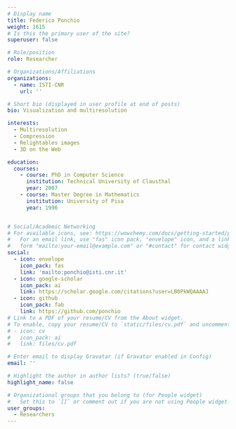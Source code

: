 ```yaml
---
# Display name
title: Federico Ponchio
weight: 1615
# Is this the primary user of the site?
superuser: false

# Role/position
role: Researcher

# Organizations/Affiliations
organizations:
  - name: ISTI-CNR
    url: ''

# Short bio (displayed in user profile at end of posts)
bio: Visualization and multiresolution

interests:
  - Multiresolution
  - Compression
  - Relightables images
  - 3D on the Web

education:
  courses:
    - course: PhD in Computer Science
      institution: Technical University of Clausthal
      year: 2007
    - course: Master Degree in Mathematics
      institution: University of Pisa
      year: 1996


# Social/Academic Networking
# For available icons, see: https://wowchemy.com/docs/getting-started/page-builder/#icons
#   For an email link, use "fas" icon pack, "envelope" icon, and a link in the
#   form "mailto:your-email@example.com" or "#contact" for contact widget.
social:
  - icon: envelope
    icon_pack: fas
    link: 'mailto:ponchio@isti.cnr.it'
  - icon: google-scholar
    icon_pack: ai
    link: https://scholar.google.com/citations?user=LB0PkWQAAAAJ
  - icon: github
    icon_pack: fab
    link: https://github.com/ponchio
# Link to a PDF of your resume/CV from the About widget.
# To enable, copy your resume/CV to `static/files/cv.pdf` and uncomment the lines below.
# - icon: cv
#   icon_pack: ai
#   link: files/cv.pdf

# Enter email to display Gravatar (if Gravatar enabled in Config)
email: ''

# Highlight the author in author lists? (true/false)
highlight_name: false

# Organizational groups that you belong to (for People widget)
#   Set this to `[]` or comment out if you are not using People widget.
user_groups:
  - Researchers
---
```


